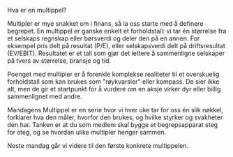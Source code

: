 Hva er en multippel?

Multipler er mye snakket om i finans, så la oss starte med å definere begrepet. En multippel er ganske enkelt et forholdstall: vi tar én størrelse fra et selskaps regnskap eller børsverdi og deler den på en annen. For eksempel pris delt på resultat (P/E), eller selskapsverdi delt på driftsresultat (EV/EBIT). Resultatet er et tall som gjør det lettere å sammenligne selskaper på tvers av størrelse, bransje og tid.

Poenget med multipler er å forenkle komplekse realiteter til et overskuelig forholdstall som kan brukes som "røykvarsler" eller kompass. De sier ikke alt, men de gir et startpunkt for å vurdere om en aksje virker dyr eller billig sammenlignet med andre.

Mandagens Multippel er en serie hvor vi hver uke tar for oss én slik nøkkel, forklarer hva den måler, hvorfor den brukes, og hvilke styrker og svakheter den har. Tanken er at du som medlem skal bygge et begrepsapparat steg for steg, og se hvordan ulike multipler henger sammen.

Neste mandag går vi videre til den første konkrete multippelen.